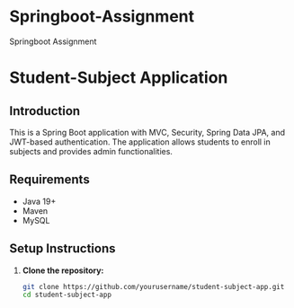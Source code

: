 # Springboot-Assignment
Springboot Assignment
# Student-Subject Application

## Introduction
This is a Spring Boot application with MVC, Security, Spring Data JPA, and JWT-based authentication. The application allows students to enroll in subjects and provides admin functionalities.

## Requirements
- Java 19+
- Maven
- MySQL

## Setup Instructions

1. **Clone the repository:**
   ```bash
   git clone https://github.com/yourusername/student-subject-app.git
   cd student-subject-app
